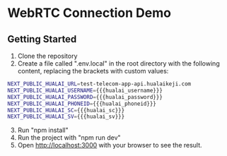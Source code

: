 # WebRTC Connection Demo

## Getting Started

1. Clone the repository
2. Create a file called ".env.local" in the root directory with the following content, replacing the brackets with custom values:

```bash
NEXT_PUBLIC_HUALAI_URL=test-telecom-app-api.hualaikeji.com
NEXT_PUBLIC_HUALAI_USERNAME={{{hualai_username}}}
NEXT_PUBLIC_HUALAI_PASSWORD={{{hualai_password}}}
NEXT_PUBLIC_HUALAI_PHONEID={{{hualai_phoneid}}}
NEXT_PUBLIC_HUALAI_SC={{{hualai_sc}}}
NEXT_PUBLIC_HUALAI_SV={{{hualai_sv}}}
```
3. Run "npm install"
4. Run the project with "npm run dev"
5. Open [http://localhost:3000](http://localhost:3000) with your browser to see the result.
